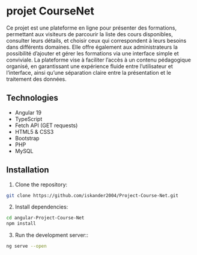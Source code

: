 
# projet CourseNet 

Ce projet est une plateforme en ligne pour présenter des formations, permettant aux visiteurs de parcourir la liste des cours disponibles, consulter leurs détails, et choisir ceux qui correspondent à leurs besoins dans différents domaines.
Elle offre également aux administrateurs la possibilité d’ajouter et gérer les formations via une interface simple et conviviale.
La plateforme vise à faciliter l’accès à un contenu pédagogique organisé, en garantissant une expérience fluide entre l’utilisateur et l’interface, ainsi qu’une séparation claire entre la présentation et le traitement des données.



## Technologies 

- Angular 19
- TypeScript
- Fetch API (GET requests)
- HTML5 & CSS3
- Bootstrap
- PHP
- MySQL



## Installation

1. Clone the repository:

```bash
git clone https://github.com/iskander2004/Project-Course-Net.git
```

2. Install dependencies:
```bash
cd angular-Project-Course-Net
npm install
```

3. Run the development server::
```bash
ng serve --open
```



